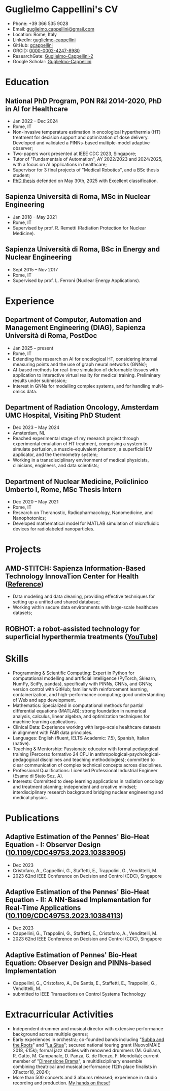 # Guglielmo Cappellini's CV

- Phone: +39 366 535 9028
- Email: [guglielmo.cappellini@gmail.com](mailto:guglielmo.cappellini@gmail.com)
- Location: Rome, Italy
- LinkedIn: [guglielmo-cappellini](https://linkedin.com/in/guglielmo-cappellini)
- GitHub: [gcappellini](https://github.com/gcappellini)
- ORCID: [0000-0002-4247-8980](https://orcid.org/0000-0002-4247-8980)
- ResearchGate: [Guglielmo-Cappellini-2](https://researchgate.net/profile/Guglielmo-Cappellini-2)
- Google Scholar: [Guglielmo-Cappellini](https://scholar.google.com/citations?user=Guglielmo-Cappellini)


# Education

## National PhD Program, PON R&I 2014-2020, PhD in AI for Healthcare

- Jan 2022 – Dec 2024
- Rome, IT
- Non-invasive temperature estimation in oncological hyperthermia (HT) treatment for decision support and optimization of dose delivery. Developed and validated a PINNs-based multiple-model adaptive observer;
- Two-papers work presented at IEEE CDC 2023, Singapore;
- Tutor of "Fundamentals of Automation", AY 2022/2023 and 2024/2025, with a focus on AI applications in healthcare;
- Supervisor for 3 final projects of "Medical Robotics", and a BSc thesis student;
- [PhD thesis](https://hdl.handle.net/11573/1740410) defended on May 30th, 2025 with Excellent classification.

## Sapienza Università di Roma, MSc in Nuclear Engineering

- Jan 2018 – May 2021
- Rome, IT
- Supervised by prof. R. Remetti (Radiation Protection for Nuclear Medicine).

## Sapienza Università di Roma, BSc in Energy and Nuclear Engineering

- Sept 2015 – Nov 2017
- Rome, IT
- Supervised by prof. L. Ferroni (Nuclear Energy Applications).

# Experience

## Department of Computer, Automation and Management Engineering (DIAG), Sapienza Università di Roma, PostDoc

- Jan 2025 – present
- Rome, IT
- Extending the research on AI for oncological HT, considering internal measuring points and the use of graph neural networks (GNNs);
- AI-based methods for real-time simulation of deformable tissues with application to interactive virtual reality for medical training. Preliminary results under submission;
- Interest in GNNs for modelling complex systems, and for handling multi-omics data.

## Department of Radiation Oncology, Amsterdam UMC Hospital, Visiting PhD Student

- Dec 2023 – May 2024
- Amsterdam, NL
- Reached experimental stage of my research project through experimental emulation of HT treatment, comprising a system to simulate perfusion, a muscle-equivalent phantom, a superficial EM applicator, and the thermometry system;
- Working in a transdisciplinary environment of medical physicists, clinicians, engineers, and data scientists;

## Department of Nuclear Medicine, Policlinico Umberto I, Rome, MSc Thesis Intern

- Dec 2020 – May 2021
- Rome, IT
- Research on Theranostic, Radiopharmacology, Nanomedicine, and Nanophotonics;
- Developed mathematical model for MATLAB simulation of microfluidic devices for radiolabeled nanoparticles.

# Projects

## AMD‑STITCH: Sapienza Information-Based Technology InnovaTion Center for Health ([Reference](https://doi.org/10.1007/s42979-024-02757-w))

- Data modeling and data cleaning, providing effective techniques for setting up a unified and shared database;
- Working within secure data environments with large-scale healthcare datasets;

## ROBHOT: a robot-assisted technology for superficial hyperthermia treatments ([YouTube](https://www.youtube.com/watch?v=rNxMaD-teNo))


# Skills

- Programming & Scientific Computing: Expert in Python for computational modelling and artificial intelligence (PyTorch, Sklearn, NumPy, SciPy, pandas), specifically with PINNs, CNNs, and GNNs; version control with GitHub; familiar with reinforcement learning, containerization, and high-performance computing; good understanding of Web and app development.
- Mathematics: Specialized in computational methods for partial differential equations (MATLAB); strong foundation in numerical analysis, calculus, linear algebra, and optimization techniques for machine learning applications.
- Clinical Data: Experience working with large-scale healthcare datasets in alignment with FAIR data principles.
- Languages: English (fluent, IELTS Academic: 7.5), Spanish, Italian (native).
- Teaching & Mentorship: Passionate educator with formal pedagogical training (Percorso formativo 24 CFU in anthropological-psychological-pedagogical disciplines and teaching methodologies); committed to clear communication of complex technical concepts across disciplines.
- Professional Qualifications: Licensed Professional Industrial Engineer (Esame di Stato Sez. A).
- Interests: Committed to deep learning applications in radiation oncology and treatment planning; independent and creative mindset; interdisciplinary research background bridging nuclear engineering and medical physics.
# Publications

## Adaptive Estimation of the Pennes' Bio-Heat Equation - I: Observer Design ([10.1109/CDC49753.2023.10383905](https://doi.org/10.1109/CDC49753.2023.10383905))
- Dec 2023
- Cristofaro, A., Cappellini, G., Staffetti, E., Trappolini, G., Vendittelli, M.
- 2023 62nd IEEE Conference on Decision and Control (CDC), Singapore

## Adaptive Estimation of the Pennes' Bio-Heat Equation - II: A NN-Based Implementation for Real-Time Applications ([10.1109/CDC49753.2023.10384113](https://doi.org/10.1109/CDC49753.2023.10384113))
- Dec 2023
- Cappellini, G., Trappolini, G., Staffetti, E., Cristofaro, A., Vendittelli, M.
- 2023 62nd IEEE Conference on Decision and Control (CDC), Singapore

## Adaptive Estimation of Pennes' Bio-Heat Equation: Observer Design and PINNs-based Implementation 
- Cappellini, G., Cristofaro, A., De Santis, E., Staffetti, E., Trappolini, G., Vendittelli, M.
- submitted to IEEE Transactions on Control Systems Technology

# Extracurricular Activities

- Independent drummer and musical director with extensive performance background across multiple genres;
- Early experiences in orchestra; co-founded bands including "[Subba and the Roots](https://open.spotify.com/artist/46X75UZxkrPJP2i1QDS4Cj?si=aldenDhPSReEZyBCH509Cw)" and "[La Situa](https://open.spotify.com/artist/5HhqNWiVXIimZrNwYLQ2FV?si=sJqBMnANQUS5EiWF8GO1oA)"; secured national touring grant (NuovoIMAIE 2018, €15k); formal jazz studies with renowned drummers (M. Guiliana, R. Gatto, M. Campanale, D. Panza, G. de Rienzo, F. Mendolia); current member of "[Dimensione Brama](https://www.instagram.com/dimensionebrama/)", a multidisciplinary ensemble combining theatrical and musical performance (12th place finalists in XFactor18, 2024);
- More than 500 concerts and 3 albums released; experience in studio recording and production. [My hands on these!](https://open.spotify.com/playlist/56lRBoaSfyJIFBDWltWv4t?si=e98c19efefb94af7)
